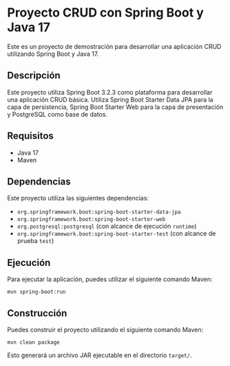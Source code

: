 # Proyecto CRUD con Spring Boot y Java 17

Este es un proyecto de demostración para desarrollar una aplicación CRUD utilizando Spring Boot y Java 17.

## Descripción

Este proyecto utiliza Spring Boot 3.2.3 como plataforma para desarrollar una aplicación CRUD básica. Utiliza Spring Boot Starter Data JPA para la capa de persistencia, Spring Boot Starter Web para la capa de presentación y PostgreSQL como base de datos.

## Requisitos

- Java 17
- Maven

## Dependencias

Este proyecto utiliza las siguientes dependencias:

- `org.springframework.boot:spring-boot-starter-data-jpa`
- `org.springframework.boot:spring-boot-starter-web`
- `org.postgresql:postgresql` (con alcance de ejecución `runtime`)
- `org.springframework.boot:spring-boot-starter-test` (con alcance de prueba `test`)

## Ejecución

Para ejecutar la aplicación, puedes utilizar el siguiente comando Maven:

```
mvn spring-boot:run
```

## Construcción

Puedes construir el proyecto utilizando el siguiente comando Maven:

```
mvn clean package
```

Esto generará un archivo JAR ejecutable en el directorio `target/`.
